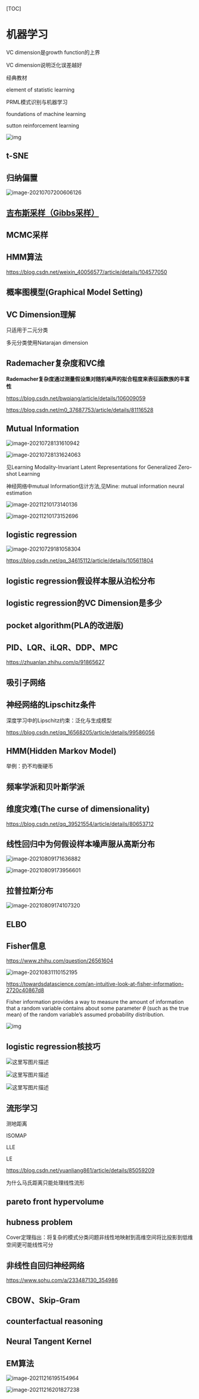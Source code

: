 [TOC]



# 机器学习

VC dimension是growth function的上界

VC dimension说明泛化误差越好

经典教材

element of statistic learning

PRML模式识别与机器学习

foundations of machine learning

sutton reinforcement learning

![img](机器学习.assets/1506500511057_1056_1506500503571.jpg)

## t-SNE

## 归纳偏置

![image-20210707200606126](机器学习.assets/image-20210707200606126.png)

## [吉布斯采样（Gibbs采样）](https://www.cnblogs.com/emanlee/p/12358194.html)

## MCMC采样

## HMM算法

https://blog.csdn.net/weixin_40056577/article/details/104577050

## 概率图模型(Graphical Model Setting)

## VC Dimension理解

只适用于二元分类

多元分类使用Natarajan dimension

## Rademacher复杂度和VC维

**Rademacher复杂度通过测量假设集对随机噪声的拟合程度来表征函数族的丰富性**

https://blog.csdn.net/bwqiang/article/details/106009059

https://blog.csdn.net/m0_37687753/article/details/81116528

## Mutual Information

![image-20210728131610942](机器学习.assets/image-20210728131610942.png)

![image-20210728131624063](机器学习.assets/image-20210728131624063.png)

见Learning Modality-Invariant Latent Representations for
Generalized Zero-shot Learning



神经网络中mutual Information估计方法,见Mine: mutual information neural estimation

![image-20211210173140136](机器学习.assets/image-20211210173140136.png)

![image-20211210173152696](机器学习.assets/image-20211210173152696.png)

## logistic regression

![image-20210729181058304](机器学习.assets/image-20210729181058304.png)

https://blog.csdn.net/qq_34615112/article/details/105611804

## logistic regression假设样本服从泊松分布

## logistic regression的VC Dimension是多少

## pocket algorithm(PLA的改进版)

## PID、LQR、iLQR、DDP、MPC

https://zhuanlan.zhihu.com/p/91865627

## 吸引子网络

## 神经网络的Lipschitz条件

深度学习中的Lipschitz约束：泛化与生成模型

https://blog.csdn.net/qq_16568205/article/details/99586056

## HMM(Hidden Markov Model)

举例：扔不均衡硬币

## 频率学派和贝叶斯学派

## 维度灾难(The curse of dimensionality)

https://blog.csdn.net/qq_39521554/article/details/80653712

## 线性回归中为何假设样本噪声服从高斯分布

![image-20210809171636882](机器学习.assets/image-20210809171636882.png)

![image-20210809173956601](机器学习.assets/image-20210809173956601.png)

## 拉普拉斯分布

![image-20210809174107320](机器学习.assets/image-20210809174107320.png)

## ELBO

## Fisher信息

https://www.zhihu.com/question/26561604

![image-20210831110152195](机器学习.assets/image-20210831110152195.png)

https://towardsdatascience.com/an-intuitive-look-at-fisher-information-2720c40867d8

Fisher information provides a way to measure the amount of information that a random variable contains about some parameter *θ* (such as the true mean) of the random variable’s assumed probability distribution.

![img](机器学习.assets/15DW4kUBuE9kuQG6W3Sr0uw.png)

## logistic regression核技巧

![这里写图片描述](机器学习.assets/SouthEast.png)

![这里写图片描述](机器学习.assets/SouthEast.png)

![这里写图片描述](机器学习.assets/SouthEast.png)

## 流形学习

测地距离

ISOMAP

LLE

LE

https://blog.csdn.net/yuanliang861/article/details/85059209

为什么马氏距离只能处理线性流形

## pareto front hypervolume

## hubness problem

Cover定理指出：将复杂的模式分类问题非线性地映射到高维空间将比投影到低维空间更可能线性可分

## 非线性自回归神经网络

https://www.sohu.com/a/233487130_354986

## CBOW、Skip-Gram

## counterfactual reasoning  

## Neural Tangent Kernel

## EM算法

![image-20211216195154964](机器学习.assets/image-20211216195154964.png)

![image-20211216201827238](机器学习.assets/image-20211216201827238.png)

